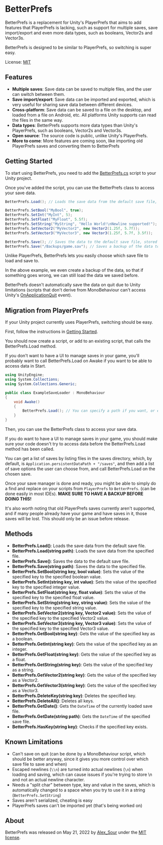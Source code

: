 # BetterPrefs

BetterPrefs is a replacement for Unity's PlayerPrefs that aims to add features that PlayerPrefs is lacking, such as support for multiple saves, save import/export and even more data types, such as booleans, Vector2s and Vector3s.

BetterPrefs is designed to be similar to PlayerPrefs, so switching is super easy.

License: [MIT](https://opensource.org/licenses/MIT)

## Features

- **Multiple saves**: Save data can be saved to multiple files, and the user can switch between them.
- **Save import/export**: Save data can be imported and exported, which is very useful for sharing save data between different devices.
- **Cross-platform**: Save data can be saved to a file on the desktop, and loaded from a file on Android, etc. All platforms Unity supports can read the files in the same way.
- **Data types**: BetterPrefs supports more data types than Unity's PlayerPrefs, such as booleans, Vector2s and Vector3s.
- **Open source**: The source code is public, unlike Unity's PlayerPrefs.
- **More to come**: More features are coming soon, like importing old PlayerPrefs saves and converting them to BetterPrefs

## Getting Started

To start using BetterPrefs, you need to add the [BetterPrefs.cs](https://github.com/Carroted/BetterPrefs/blob/master/BetterPrefs.cs) script to your Unity project.

Once you've added the script, you can use the BetterPrefs class to access your save data.

```csharp
BetterPrefs.Load(); // Loads the save data from the default save file, stored in Application.persistentDataPath + "/saves/game.sav" (can be changed in the script)

BetterPrefs.SetBool("MyBool", true);
BetterPrefs.SetInt("MyInt", 5);
BetterPrefs.SetFloat("MyFloat", 5.5f);
BetterPrefs.SetString("MyString", "Hello World!\nNewline supported!");
BetterPrefs.SetVector2("MyVector2", new Vector2(1.25f, 5.7f));
BetterPrefs.SetVector3("MyVector3", new Vector3(1.25f, 5.7f, 3.5f));

BetterPrefs.Save(); // Saves the data to the default save file, stored in Application.persistentDataPath + "/saves/game.sav" (can be changed in the script)
BetterPrefs.Save("/Backups/game.sav"); // Saves a backup of the data to the file "/Backups/game.sav"
```

Unlike PlayerPrefs, BetterPrefs lets you easily choose which save file to load and save to.

In the above example, we even create a backup of the data, so that if something goes wrong, we can still load the data we saved before.

BetterPrefs doesn't automatically save the data on quit due to Unity limitations (scripts that don't derive from MonoBehaviour can't access Unity's [OnApplicationQuit](https://docs.unity3d.com/ScriptReference/MonoBehaviour.OnApplicationQuit.html) event).

## Migration from PlayerPrefs

If your Unity project currently uses PlayerPrefs, switching should be easy.

First, follow the instructions in [Getting Started](#getting-started).

You should now create a script, or add to an existing script, that calls the BetterPrefs.Load method.

If you don't want to have a UI to manage saves in your game, you'll probably want to call BetterPrefs.Load on Awake if you want to be able to access data in Start.

```csharp
using UnityEngine;
using System.Collections;
using System.Collections.Generic;

public class ExampleSaveLoader : MonoBehaviour
{
    void Awake()
    {
        BetterPrefs.Load(); // You can specify a path if you want, or even c
    }
}
```

Then, you can use the BetterPrefs class to access your save data.

If you do want to have a UI to manage saves in your game, you should make sure your code doesn't try to access data before the BetterPrefs.Load method has been called.

You can get a list of saves by listing files in the saves directory, which, by default, is `Application.persistentDataPath + "/saves"`, and then add a list of save options the user can choose from, and call BetterPrefs.Load on the chosen save.

Once your save manager is done and ready, you might be able to simply do a find and replace on your scripts from `PlayerPrefs` to `BetterPrefs`. (can be done easily in most IDEs). **MAKE SURE TO HAVE A BACKUP BEFORE DOING THIS!**

It's also worth noting that old PlayerPrefs saves currently aren't supported, and if many people already have your game and have saves in it, those saves will be lost. This should only be an issue before release.

## Methods

- **BetterPrefs.Load()**: Loads the save data from the default save file.
- **BetterPrefs.Load(string path)**: Loads the save data from the specified file.
- **BetterPrefs.Save()**: Saves the data to the default save file.
- **BetterPrefs.Save(string path)**: Saves the data to the specified file.
- **BetterPrefs.SetBool(string key, bool value)**: Sets the value of the specified key to the specified boolean value.
- **BetterPrefs.SetInt(string key, int value)**: Sets the value of the specified key to the specified integer value.
- **BetterPrefs.SetFloat(string key, float value)**: Sets the value of the specified key to the specified float value.
- **BetterPrefs.SetString(string key, string value)**: Sets the value of the specified key to the specified string value.
- **BetterPrefs.SetVector2(string key, Vector2 value)**: Sets the value of the specified key to the specified Vector2 value.
- **BetterPrefs.SetVector3(string key, Vector3 value)**: Sets the value of the specified key to the specified Vector3 value.
- **BetterPrefs.GetBool(string key)**: Gets the value of the specified key as a boolean.
- **BetterPrefs.GetInt(string key)**: Gets the value of the specified key as an integer.
- **BetterPrefs.GetFloat(string key)**: Gets the value of the specified key as a float.
- **BetterPrefs.GetString(string key)**: Gets the value of the specified key as a string.
- **BetterPrefs.GetVector2(string key)**: Gets the value of the specified key as a Vector2.
- **BetterPrefs.GetVector3(string key)**: Gets the value of the specified key as a Vector3.
- **BetterPrefs.DeleteKey(string key)**: Deletes the specified key.
- **BetterPrefs.DeleteAll()**: Deletes all keys.
- **BetterPrefs.GetDate()**: Gets the `DateTime` of the currently loaded save file.
- **BetterPrefs.GetDate(string path)**: Gets the `DateTime` of the specified save file.
- **BetterPrefs.HasKey(string key)**: Checks if the specified key exists.

## Known Limitations

- Can't save on quit (can be done by a MonoBehaviour script, which should be better anyway, since it gives you more control over which save file to save and when)
- Escaped newlines (`\\n`) are turned into actual newlines (`\n`) when loading and saving, which can cause issues if you're trying to store \n and not an actual newline character.
- Needs a "split char" between type, key and value in the saves, which is automatically changed to a space when you try to use it in a string (`BetterPrefs.SetString`)
- Saves aren't serialized, cheating is easy
- PlayerPrefs saves can't be imported yet (that's being worked on)

## About

BetterPrefs was released on May 21, 2022 by [Alex_Sour](https://github.com/Alex-Sour) under the [MIT license](https://opensource.org/licenses/MIT).
